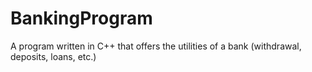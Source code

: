# BankingProgram

A program written in C++ that offers the utilities of a bank (withdrawal, deposits, loans, etc.) 

